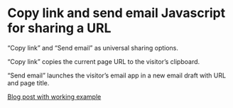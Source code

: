 # Copy link and send email Javascript for sharing a URL

“Copy link” and “Send email” as universal sharing options.

“Copy link” copies the current page URL to the visitor’s clipboard.

“Send email” launches the visitor’s email app in a new email draft with URL and page title.

[Blog post with working example](https://distinctivequality.com/blog/share-links/)
